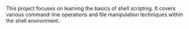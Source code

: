 This project focuses on learning the basics of shell scripting. It covers various command-line operations and file manipulation techniques within the shell environment.
